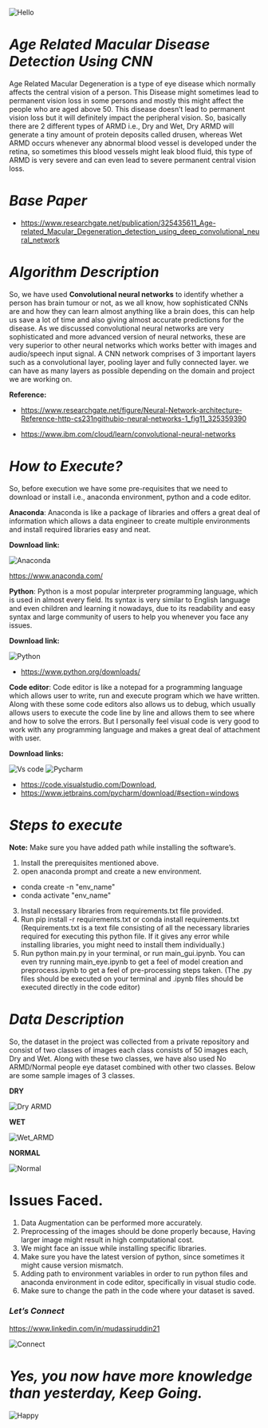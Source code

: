 ![Hello](https://media2.giphy.com/media/v1.Y2lkPTc5MGI3NjExOHU5YnRwZ3J5aDY3a242aWRwZXRzdG5pbnRuOGJ2dTF1eHM4djZnbiZlcD12MV9pbnRlcm5hbF9naWZfYnlfaWQmY3Q9Zw/fRMjhlutjykSs/giphy.gif)

# _**Age Related Macular Disease Detection Using CNN**_
Age Related Macular Degeneration is a type of eye disease which normally affects the central vision of a person. This Disease might sometimes lead to permanent vision loss in some persons and mostly this might affect the people who are aged above 50. This disease doesn’t lead to permanent vision loss but it will definitely impact the peripheral vision. So, basically there are 2 different types of ARMD i.e., Dry and Wet, Dry ARMD will generate a tiny amount of protein deposits called drusen, whereas Wet ARMD occurs whenever any abnormal blood vessel is developed under the retina, so sometimes this blood vessels might leak blood fluid, this type of ARMD is very severe and can even lead to severe permanent central vision loss.

# _**Base Paper**_
+ https://www.researchgate.net/publication/325435611_Age-related_Macular_Degeneration_detection_using_deep_convolutional_neural_network

# _**Algorithm Description**_
So, we have used **Convolutional neural networks** to identify whether a person has brain tumour or not, as we all know, how sophisticated CNNs are and how they can learn almost anything like a brain does, this can help us save a lot of time and also giving almost accurate predictions for the disease. As we discussed convolutional neural networks are very sophisticated and more advanced version of neural networks, these are very superior to other neural networks which works better with images and audio/speech input signal. A CNN network comprises of 3 important layers such as a convolutional layer, pooling layer and fully connected layer. we can have as many layers as possible depending on the domain and project we are working on.

**Reference:**

+ https://www.researchgate.net/figure/Neural-Network-architecture-Reference-http-cs231ngithubio-neural-networks-1_fig11_325359390

+ https://www.ibm.com/cloud/learn/convolutional-neural-networks

# _**How to Execute?**_
So, before execution we have some pre-requisites that we need to download or install i.e., anaconda environment, python and a code editor.

**Anaconda**: Anaconda is like a package of libraries and offers a great deal of information which allows a data engineer to create multiple environments and install required libraries easy and neat.

**Download link:**

![Anaconda](https://1.bp.blogspot.com/-UJ1Ws2zZ9V4/TtMbG2ynJiI/AAAAAAAABbM/m6t2kuEhKdY/s1600/The-biggest-anaconda-snake-3.jpg)

https://www.anaconda.com/

**Python**: Python is a most popular interpreter programming language, which is used in almost every field. Its syntax is very similar to English language and even children and learning it nowadays, due to its readability and easy syntax and large community of users to help you whenever you face any issues.

**Download link:**

![Python](https://i0.wp.com/reptileworldfacts.com/wp-content/uploads/2019/05/male-blonde-super-tiger-reticulated-python.jpg?resize=351%2C351&ssl=1)

+ https://www.python.org/downloads/

**Code editor**: Code editor is like a notepad for a programming language which allows user to write, run and execute program which we have written. Along with these some code editors also allows us to debug, which usually allows users to execute the code line by line and allows them to see where and how to solve the errors. But I personally feel visual code is very good to work with any programming language and makes a great deal of attachment with user.

**Download links:**

![Vs code](https://schwabencode.com/contents/logos/VS2019-Badge.png) ![Pycharm](https://i0.wp.com/scracked.com/wp-content/uploads/2020/01/PyCharm-2019.3.4-Crack.png?fit=200%2C200&ssl=1)

+ https://code.visualstudio.com/Download, 
+ https://www.jetbrains.com/pycharm/download/#section=windows

# _**Steps to execute**_
**Note:** Make sure you have added path while installing the software’s.
1. Install the prerequisites mentioned above.
2. open anaconda prompt and create a new environment.
  - conda create -n "env_name"
  - conda activate "env_name"
3. Install necessary libraries from requirements.txt file provided.
4. Run pip install -r requirements.txt or conda install requirements.txt (Requirements.txt is a text file consisting of all the necessary libraries required for executing this python file. If it gives any error while installing libraries, you might need to install them individually.)
5. Run python main.py in your terminal, or run main_gui.ipynb. You can even try running main_eye.ipynb to get a feel of model creation and preprocess.ipynb to get a feel of pre-processing steps taken.
(The .py files should be executed on your terminal and .ipynb files should be executed directly in the code editor)

# _**Data Description**_
So, the dataset in the project was collected from a private repository and consist of two classes of images each class consists of 50 images each, Dry and Wet. Along with these two classes, we have also used No ARMD/Normal people eye dataset combined with other two classes. Below are some sample images of 3 classes.

**DRY**

![Dry ARMD](https://static.wixstatic.com/media/5810c8_7065f62283454270905888fec8f5a96f~mv2.png/v1/fill/w_199,h_160,al_c,usm_0.66_1.00_0.01/Dry%20AMD%20photo%20insert_PNG.png)

**WET**

![Wet_ARMD](https://d1l9wtg77iuzz5.cloudfront.net/assets/5625/229995/original.png?1525299390)

**NORMAL**

![Normal](https://i0.wp.com/post.healthline.com/wp-content/uploads/2019/03/Human_Eye_Closeup_1296x728-header-1024x575.jpg?w=1155&h=1528)

# Issues Faced.
1. Data Augmentation can be performed more accurately.
2. Preprocessing of the images should be done properly because, Having larger image might result in high computational cost.
3. We might face an issue while installing specific libraries.
4. Make sure you have the latest version of python, since sometimes it might cause version mismatch.
5. Adding path to environment variables in order to run python files and anaconda environment in code editor, specifically in visual studio code.
6. Make sure to change the path in the code where your dataset is saved.

### _**Let’s Connect**_
https://www.linkedin.com/in/mudassiruddin21

![Connect](https://media2.giphy.com/media/l1O6zvqu7O317887HF/source.gif)

# _**Yes, you now have more knowledge than yesterday, Keep Going.**_

![Happy](https://winkgo.com/wp-content/uploads/2019/11/congratulations-memes-44.gif)
  
